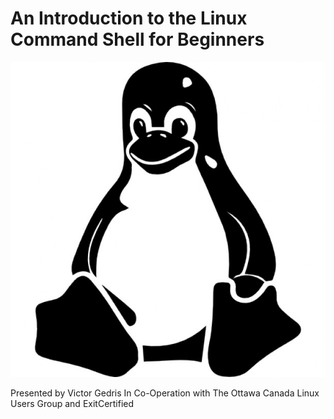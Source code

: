 An Introduction to the Linux Command Shell for Beginners
========================================================

![Linux Symbol](pics/linux-symbol.jpg "Tux")

<section>
Presented by  
Victor Gedris  
In Co-Operation with  
The Ottawa Canada Linux Users Group  
and  
ExitCertified  
</section>
